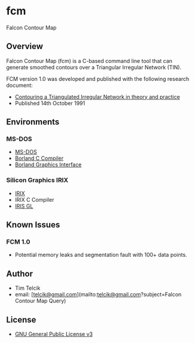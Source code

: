 # fcm
Falcon Contour Map


## Overview

Falcon Contour Map (fcm) is a C-based command line tool that can generate smoothed contours over a Triangular Irregular Network (TIN).

FCM version 1.0 was developed and published with the following research document:

 * [Contouring a Triangulated Irregular Network in theory and practice](https://www.slideshare.net/Etension_del_ITTG_Bochil/tim-telcik-contour-tin)
 * Published 14th October 1991


## Environments

### MS-DOS

 * [MS-DOS](https://en.wikipedia.org/wiki/MS-DOS)
 * [Borland C Compiler](http://gunkies.org/wiki/Borland_C)
 * [Borland Graphics Interface](https://en.wikipedia.org/wiki/Borland_Graphics_Interface)
 
### Silicon Graphics IRIX

 * [IRIX](https://en.wikipedia.org/wiki/IRIX)
 * IRIX C Compiler
 * [IRIS GL](https://en.wikipedia.org/wiki/IRIS_GL)
 

## Known Issues

### FCM 1.0

 * Potential memory leaks and segmentation fault with 100+ data points.


## Author 

 * Tim Telcik
  * email: [telcik@gmail.com](mailto:telcik@gmail.com?subject=Falcon Contour Map Query)
 

## License

 * [GNU General Public License v3](https://www.gnu.org/licenses/gpl-3.0.en.html)
 

